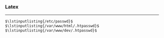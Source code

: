 ### Latex

---

```bash
$\lstinputlisting{/etc/passwd}$
$\lstinputlisting{/var/www/html/.htpasswd}$
$\lstinputlisting{/var/www/dev/.htpasswd}$
```
